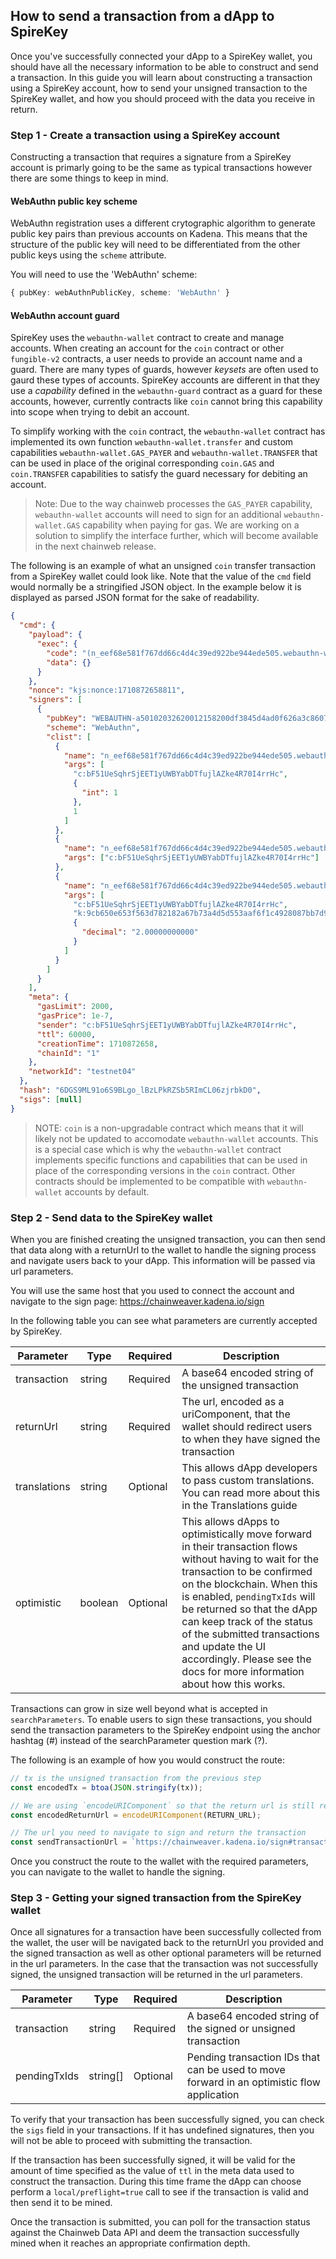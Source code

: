 ## How to send a transaction from a dApp to SpireKey

Once you've successfully connected your dApp to a SpireKey wallet, you should
have all the necessary information to be able to construct and send a
transaction. In this guide you will learn about constructing a transaction using
a SpireKey account, how to send your unsigned transaction to the SpireKey
wallet, and how you should proceed with the data you receive in return.

### Step 1 - Create a transaction using a SpireKey account

Constructing a transaction that requires a signature from a SpireKey account is
primarly going to be the same as typical transactions however there are some
things to keep in mind.

#### WebAuthn public key scheme

WebAuthn registration uses a different crytographic algorithm to generate public
key pairs than previous accounts on Kadena. This means that the structure of the
public key will need to be differentiated from the other public keys using the
`scheme` attribute.

You will need to use the 'WebAuthn' scheme:

```ts
{ pubKey: webAuthnPublicKey, scheme: 'WebAuthn' }
```

#### WebAuthn account guard

SpireKey uses the `webauthn-wallet` contract to create and manage accounts. When
creating an account for the `coin` contract or other `fungible-v2` contracts, a
user needs to provide an account name and a guard. There are many types of
guards, however _keysets_ are often used to gaurd these types of accounts.
SpireKey accounts are different in that they use a _capability_ defined in the
`webauthn-guard` contract as a guard for these accounts, however, currently
contracts like `coin` cannot bring this capability into scope when trying to
debit an account.

To simplify working with the `coin` contract, the `webauthn-wallet` contract has
implemented its own function `webauthn-wallet.transfer` and custom capabilities
`webauthn-wallet.GAS_PAYER` and `webauthn-wallet.TRANSFER` that can be used in
place of the original corresponding `coin.GAS` and `coin.TRANSFER` capabilities
to satisfy the guard necessary for debiting an account.

> Note: Due to the way chainweb processes the `GAS_PAYER` capability,
> `webauthn-wallet` accounts will need to sign for an additional
> `webauthn-wallet.GAS` capability when paying for gas. We are working on a
> solution to simplify the interface further, which will become available in the
> next chainweb release.

The following is an example of what an unsigned `coin` transfer transaction from
a SpireKey wallet could look like. Note that the value of the `cmd` field would
normally be a stringified JSON object. In the example below it is displayed as
parsed JSON format for the sake of readability.

```json
{
  "cmd": {
    "payload": {
      "exec": {
        "code": "(n_eef68e581f767dd66c4d4c39ed922be944ede505.webauthn-wallet.transfer \"c:bF51UeSqhrSjEET1yUWBYabDTfujlAZke4R70I4rrHc\" \"k:9cb650e653f563d782182a67b73a4d5d553aaf6f1c4928087bb7d91d59b8a227\" 2.00000000000)",
        "data": {}
      }
    },
    "nonce": "kjs:nonce:1710872658811",
    "signers": [
      {
        "pubKey": "WEBAUTHN-a50102032620012158200df3845d4ad0f626a3c860715ad3d4bd7bbee03330aa32878d6baa045e98f64f2258206a93722f35f3d0692dc4c26703653498eae51816ffb7b70e4670b010103bd9eb",
        "scheme": "WebAuthn",
        "clist": [
          {
            "name": "n_eef68e581f767dd66c4d4c39ed922be944ede505.webauthn-wallet.GAS_PAYER",
            "args": [
              "c:bF51UeSqhrSjEET1yUWBYabDTfujlAZke4R70I4rrHc",
              {
                "int": 1
              },
              1
            ]
          },
          {
            "name": "n_eef68e581f767dd66c4d4c39ed922be944ede505.webauthn-wallet.GAS",
            "args": ["c:bF51UeSqhrSjEET1yUWBYabDTfujlAZke4R70I4rrHc"]
          },
          {
            "name": "n_eef68e581f767dd66c4d4c39ed922be944ede505.webauthn-wallet.TRANSFER",
            "args": [
              "c:bF51UeSqhrSjEET1yUWBYabDTfujlAZke4R70I4rrHc",
              "k:9cb650e653f563d782182a67b73a4d5d553aaf6f1c4928087bb7d91d59b8a227",
              {
                "decimal": "2.00000000000"
              }
            ]
          }
        ]
      }
    ],
    "meta": {
      "gasLimit": 2000,
      "gasPrice": 1e-7,
      "sender": "c:bF51UeSqhrSjEET1yUWBYabDTfujlAZke4R70I4rrHc",
      "ttl": 60000,
      "creationTime": 1710872658,
      "chainId": "1"
    },
    "networkId": "testnet04"
  },
  "hash": "6DGS9ML91o6S9BLgo_lBzLPkRZSb5RImCL06zjrbkD0",
  "sigs": [null]
}
```

> NOTE: `coin` is a non-upgradable contract which means that it will likely not
> be updated to accomodate `webauthn-wallet` accounts. This is a special case
> which is why the `webauthn-wallet` contract implements specific functions and
> capabilities that can be used in place of the corresponding versions in the
> `coin` contract. Other contracts should be implemented to be compatible with
> `webauthn-wallet` accounts by default.

### Step 2 - Send data to the SpireKey wallet

When you are finished creating the unsigned transaction, you can then send that
data along with a returnUrl to the wallet to handle the signing process and
navigate users back to your dApp. This information will be passed via url
parameters.

You will use the same host that you used to connect the account and navigate to
the sign page: https://chainweaver.kadena.io/sign

In the following table you can see what parameters are currently accepted by
SpireKey.

| Parameter    | Type    | Required | Description                                                                                                                                                                                                                                                                                                                                                                               |
| ------------ | ------- | -------- | ----------------------------------------------------------------------------------------------------------------------------------------------------------------------------------------------------------------------------------------------------------------------------------------------------------------------------------------------------------------------------------------- |
| transaction  | string  | Required | A base64 encoded string of the unsigned transaction                                                                                                                                                                                                                                                                                                                                       |
| returnUrl    | string  | Required | The url, encoded as a uriComponent, that the wallet should redirect users to when they have signed the transaction                                                                                                                                                                                                                                                                        |
| translations | string  | Optional | This allows dApp developers to pass custom translations. You can read more about this in the Translations guide                                                                                                                                                                                                                                                                           |
| optimistic   | boolean | Optional | This allows dApps to optimistically move forward in their transaction flows without having to wait for the transaction to be confirmed on the blockchain. When this is enabled, `pendingTxIds` will be returned so that the dApp can keep track of the status of the submitted transactions and update the UI accordingly. Please see the docs for more information about how this works. |

Transactions can grow in size well beyond what is accepted in
`searchParameters`. To enable users to sign these transactions, you should send
the transaction parameters to the SpireKey endpoint using the anchor hashtag (#)
instead of the searchParameter question mark (?).

The following is an example of how you would construct the route:

```ts
// tx is the unsigned transaction from the previous step
const encodedTx = btoa(JSON.stringify(tx));

// We are using `encodeURIComponent` so that the return url is still readable
const encodedReturnUrl = encodeURIComponent(RETURN_URL);

// The url you need to navigate to sign and return the transaction
const sendTransactionUrl = `https://chainweaver.kadena.io/sign#transaction=${encodedTx}&returnUrl=${encodedReturnUrl}`;
```

Once you construct the route to the wallet with the required parameters, you can
navigate to the wallet to handle the signing.

### Step 3 - Getting your signed transaction from the SpireKey wallet

Once all signatures for a transaction have been successfully collected from the
wallet, the user will be navigated back to the returnUrl you provided and the
signed transaction as well as other optional parameters will be returned in the
url parameters. In the case that the transaction was not successfully signed,
the unsigned transaction will be returned in the url parameters.

| Parameter    | Type     | Required | Description                                                                                |
| ------------ | -------- | -------- | ------------------------------------------------------------------------------------------ |
| transaction  | string   | Required | A base64 encoded string of the signed or unsigned transaction                              |
| pendingTxIds | string[] | Optional | Pending transaction IDs that can be used to move forward in an optimistic flow application |

To verify that your transaction has been successfully signed, you can check the
`sigs` field in your transactions. If it has undefined signatures, then you will
not be able to proceed with submitting the transaction.

If the transaction has been successfully signed, it will be valid for the amount
of time specified as the value of `ttl` in the meta data used to construct the
transaction. During this time frame the dApp can choose perform a
`local/preflight=true` call to see if the transaction is valid and then send it
to be mined.

Once the transaction is submitted, you can poll for the transaction status
against the Chainweb Data API and deem the transaction successfully mined when
it reaches an appropriate confirmation depth.
